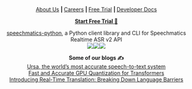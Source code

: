 <div align="center">

<p>
  <a href="https://www.speechmatics.com/about-us/company">About Us</a>
  <b> | </b><a href="https://www.speechmatics.com/about-us/careers">Careers</a>
  <b> | </b><a href="https://page.speechmatics.com/free-trial.html">Free Trial</a>
  <b> | </b><a href="https://docs.speechmatics.com">Developer Docs</a>
</p>

<p><b><a href="https://page.speechmatics.com/portal-signup.html">Start Free Trial 🚀</a></b></p>

<p>
  <a href="https://github.com/speechmatics/speechmatics-python">speechmatics-python</a>, a Python client library and CLI for Speechmatics Realtime ASR v2 API <br> <img src="https://github.com/speechmatics/speechmatics-python/workflows/Tests/badge.svg"</img><img src="https://codecov.io/gh/speechmatics/speechmatics-python/branch/master/graph/badge.svg"></img><img src=https://img.shields.io/badge/license-MIT-yellow.svg></img>
</p>


<p>
  <b>Some of our blogs ✍</b>
  <br>
  <a href="https://www.speechmatics.com/company/articles-and-news/introducing-ursa-the-worlds-most-accurate-speech-to-text">Ursa, the world’s most accurate speech-to-text system</a>
  <br>
  <a href="https://www.speechmatics.com/company/articles-and-news/fast-and-accurate-gpu-quantization-for-transformers">Fast and Accurate GPU Quantization for Transformers</a>
  <br>
  <a href="https://www.speechmatics.com/company/articles-and-news/introducing-real-time-translation-breaking-down-language-barriers">Introducing Real-Time Translation: Breaking Down Language Barriers</a>
</p>
</div>
